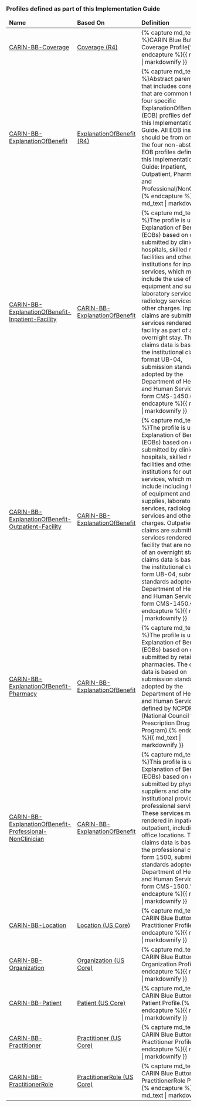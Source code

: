 <!-- profiles.md {% comment %}
*****************************************************************************************
*                            WARNING: DO NOT EDIT THIS FILE                             *
*                                                                                       *
* This file is generated by SUSHI. Any edits you make to this file will be overwritten. *
*                                                                                       *
* To change the contents of this file, edit the original source file at:                *
* ig-data/input/pagecontent/3_profiles.md                                               *
*****************************************************************************************
{% endcomment %} -->


<div xmlns="http://www.w3.org/1999/xhtml" xmlns:xsi="http://www.w3.org/2001/XMLSchema-instance" xsi:schemaLocation="http://hl7.org/fhir ../../input-cache/schemas-r5/fhir-single.xsd">
<h3>
Profiles defined as part of this Implementation Guide
</h3>
<table class="codes">
  <thead>
    <tr>
      <td>
        <b>Name</b>
      </td>
      <td>
        <b>Based On</b>
      </td>
      <td>
        <b>Definition</b>
      </td>
    </tr>
  </thead>
  <tbody>
      <tr>
      <td><a href="StructureDefinition-CARIN-BB-Coverage.html">CARIN-BB-Coverage</a></td>
      <td><a href="http://hl7.org/fhir/R4/coverage.html">Coverage (R4)</a></td>
      <td>{% capture md_text %}CARIN Blue Button Coverage Profile{% endcapture %}{{ md_text | markdownify }}</td>
    </tr>
    <tr>
      <td><a href="StructureDefinition-CARIN-BB-ExplanationOfBenefit.html">CARIN-BB-ExplanationOfBenefit</a></td>
      <td><a href="http://hl7.org/fhir/R4/explanationofbenefit.html">ExplanationOfBenefit (R4)</a></td>
      <td>{% capture md_text %}Abstract parent profile that includes constraints that are common to the four specific ExplanationOfBenefit (EOB) profiles defined in this Implementation Guide.
All EOB instances should be from one of the four non-abstract EOB profiles defined in this Implementation Guide:  Inpatient, Outpatient, Pharmacy, and Professional/NonClinician  {% endcapture %}{{ md_text | markdownify }}</td>
    </tr>
    <tr>
      <td><a href="StructureDefinition-CARIN-BB-ExplanationOfBenefit-Inpatient-Facility.html">CARIN-BB-ExplanationOfBenefit-Inpatient-Facility</a></td>
      <td><a href="StructureDefinition-CARIN-BB-ExplanationOfBenefit.html">CARIN-BB-ExplanationOfBenefit </a></td>
      <td>{% capture md_text %}The profile is used for Explanation of Benefits (EOBs) based on claims submitted by clinics, hospitals, skilled nursing facilities and other institutions for inpatient services, which may include the use of equipment and supplies, laboratory services, radiology services and other charges. Inpatient claims are submitted for services rendered at a facility as part of an overnight stay. 
The claims data is based on the institutional claim format UB-04, submission standards adopted by the Department of Health and Human Services as form CMS-1450.{% endcapture %}{{ md_text | markdownify }}</td>
    </tr>
        <tr>
      <td><a href="StructureDefinition-CARIN-BB-ExplanationOfBenefit-Outpatient-Facility.html">CARIN-BB-ExplanationOfBenefit-Outpatient-Facility</a></td>
      <td><a href="StructureDefinition-CARIN-BB-ExplanationOfBenefit.html">CARIN-BB-ExplanationOfBenefit </a></td>
      <td>{% capture md_text %}The profile is used for Explanation of Benefits (EOBs) based on claims submitted by clinics, hospitals, skilled nursing facilities and other institutions for outpatient services, which may include including the use of equipment and supplies, laboratory services, radiology services and other charges. Outpatient claims are submitted for services rendered at a facility that are not part of an overnight stay. 
The claims data is based on the institutional claim form UB-04, submission standards adopted by the Department of Health and Human Services as form CMS-1450.{% endcapture %}{{ md_text | markdownify }}</td>
    </tr>
    <tr>
      <td><a href="StructureDefinition-CARIN-BB-ExplanationOfBenefit-Pharmacy.html">CARIN-BB-ExplanationOfBenefit-Pharmacy</a></td>
      <td><a href="StructureDefinition-CARIN-BB-ExplanationOfBenefit.html">CARIN-BB-ExplanationOfBenefit </a></td>
      <td>{% capture md_text %}The profile is used for Explanation of Benefits (EOBs) based on claims submitted by retail pharmacies. 
The claims data is based on submission standards adopted by the Department of Health and Human Services defined by NCPDP (National Council for Prescription Drug Program).{% endcapture %}{{ md_text | markdownify }}</td>
    </tr>
    <tr>
      <td><a href="StructureDefinition-CARIN-BB-ExplanationOfBenefit-Professional-NonClinician.html">CARIN-BB-ExplanationOfBenefit-Professional-NonClinician</a></td>
      <td><a href="StructureDefinition-CARIN-BB-ExplanationOfBenefit.html">CARIN-BB-ExplanationOfBenefit </a></td>
      <td>{% capture md_text %}This profile is used for Explanation of Benefits (EOBs) based on claims submitted by physicians, suppliers and other non-institutional providers for professional services. These services may be rendered in inpatient or outpatient, including office locations. 
The claims data is based on the professional claim form 1500, submission standards adopted by the Department of Health and Human Services as form CMS-1500."{% endcapture %}{{ md_text | markdownify }}</td>
    </tr>
    <tr>
      <td><a href="StructureDefinition-CARIN-BB-Location.html">CARIN-BB-Location</a></td>
      <td><a href="http://hl7.org/fhir/us/core/STU3/StructureDefinition-us-core-location.html">Location (US Core)</a></td>
      <td>{% capture md_text %}A CARIN Blue Button Practitioner Profile.{% endcapture %}{{ md_text | markdownify }}</td>
    </tr>
    <tr>
      <td><a href="StructureDefinition-CARIN-BB-Organization.html">CARIN-BB-Organization</a></td>
      <td><a href="http://hl7.org/fhir/us/core/STU3/StructureDefinition-us-core-organization.html">Organization (US Core)</a></td>
      <td>{% capture md_text %}A CARIN Blue Button Organization Profile.{% endcapture %}{{ md_text | markdownify }}</td>
    </tr>
        <tr>
      <td><a href="StructureDefinition-CARIN-BB-Patient.html">CARIN-BB-Patient</a></td>
      <td><a href="http://hl7.org/fhir/us/core/STU3/StructureDefinition-us-core-patient.html">Patient (US Core)</a></td>
      <td>{% capture md_text %}A CARIN Blue Button Patient Profile.{% endcapture %}{{ md_text | markdownify }}</td>
    </tr>
        <tr>
      <td><a href="StructureDefinition-CARIN-BB-Practitioner.html">CARIN-BB-Practitioner</a></td>
      <td><a href="http://hl7.org/fhir/us/core/STU3/StructureDefinition-us-core-practitioner.html">Practitioner (US Core)</a></td>
      <td>{% capture md_text %}A CARIN Blue Button Practitioner Profile.{% endcapture %}{{ md_text | markdownify }}</td>
    </tr>
    <tr>
      <td><a href="StructureDefinition-CARIN-BB-PractitionerRole.html">CARIN-BB-PractitionerRole</a></td>
      <td><a href="http://hl7.org/fhir/us/core/STU3/StructureDefinition-us-core-practitionerrole.html">PractitionerRole (US Core)</a></td>
      <td>{% capture md_text %}A CARIN Blue Button PractitionerRole Profile.{% endcapture %}{{ md_text | markdownify }}</td>
    </tr>    
  </tbody>
</table>
</div>
